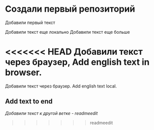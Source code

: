 # Создали первый репозиторий

Добавили  первый текст

Добавили текст еще локально
Добавили текст еще больше

<<<<<<< HEAD
Добавили текст через браузер, Add english text in browser.
=======
Добавили текст через браузер. Add english text local.

## Add text to end
*Добавили текст к другой ветке - 
readmeedit*
>>>>>>> readmeedit
